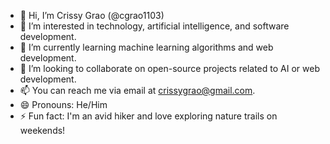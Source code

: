 - 👋 Hi, I’m Crissy Grao (@cgrao1103)
- 👀 I’m interested in technology, artificial intelligence, and software development.
- 🌱 I’m currently learning machine learning algorithms and web development.
- 💞️ I’m looking to collaborate on open-source projects related to AI or web development.
- 📫 You can reach me via email at crissygrao@gmail.com.
- 😄 Pronouns: He/Him
- ⚡ Fun fact: I'm an avid hiker and love exploring nature trails on weekends!

<!---
cgrao1103/cgrao1103 is a ✨ special ✨ repository because its `README.md` (this file) appears on your GitHub profile.
You can click the Preview link to take a look at your changes.
--->

